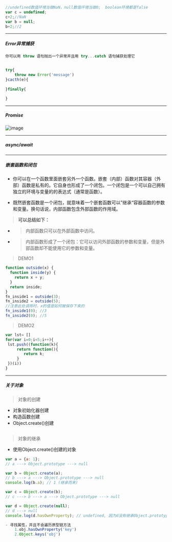 
```js
//undefined数值环境当做NaN，null数值环境当做0;  boolean环境都是false
var c = undefined;
c+2;//NaN
var b = null;
b+2;//2

```

---


##### Error异常捕获
```js
你可以用 throw 语句抛出一个异常并且用 try...catch 语句捕获处理它


try{
    throw new Error('message')
}cacth(e){
    
}finally{
    
}
```

---

##### Promise
![image](https://mdn.mozillademos.org/files/8633/promises.png)

---

##### async/await


---


##### 嵌套函数和闭包

- 你可以在一个函数里面嵌套另外一个函数。嵌套（内部）函数对其容器（外部）函数是私有的。它自身也形成了一个闭包。一个闭包是一个可以自己拥有独立的环境与变量的的表达式（通常是函数）。

- 既然嵌套函数是一个闭包，就意味着一个嵌套函数可以”继承“容器函数的参数和变量。换句话说，内部函数包含外部函数的作用域。

> **可以总结如下：**

- > 内部函数只可以在外部函数中访问。
- > 内部函数形成了一个闭包：它可以访问外部函数的参数和变量，但是外部函数却不能使用它的参数和变量。

> DEMO1

```js
function outside(x) {
  function inside(y) {
    return x + y;
  }
  return inside;
}
fn_inside1 = outside(3);
fn_inside2 = outside(5);
//注意此处调用时，x的值是如何被保存下来的
fn_inside1(0); //3
fn_inside2(0); //5

```

> DEMO2
```js
var lst= []
for(var i=0;i<5;i++){
 lst.push((function(k){
     return function(){
        return k;
     }
 })(i))
}
```


---

##### 关于对象

> 对象的创建

- 对象初始化器创建
- 构造函数创建
- Object.create()创建

```js

```

> 对象的继承

- 使用Object.create()创建的对象
```js
var a = {a: 1}; 
// a ---> Object.prototype ---> null

var b = Object.create(a);
// b ---> a ---> Object.prototype ---> null
console.log(b.a); // 1 (继承而来)

var c = Object.create(b);
// c ---> b ---> a ---> Object.prototype ---> null

var d = Object.create(null);
// d ---> null
console.log(d.hasOwnProperty); // undefined, 因为d没有继承Object.prototype


```

```js
- 寻找属性，并且不会遍历原型链方法
    1.obj.hasOwnProperty('key')
    2.Object.keys('obj')
```